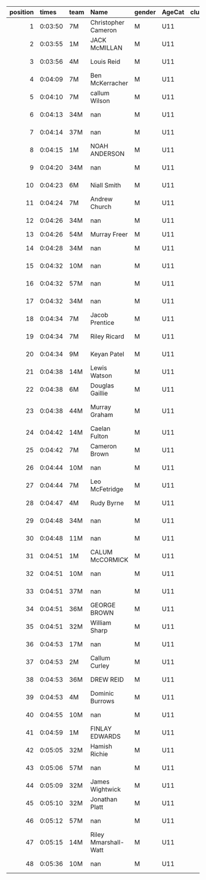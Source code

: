 |   position | times   | team   | Name                 | gender   | AgeCat   |   clubnumber | Club name            | Website                               |
|-----------:|:--------|:-------|:---------------------|:---------|:---------|-------------:|:---------------------|:--------------------------------------|
|          1 | 0:03:50 | 7M     | Christopher Cameron  | M        | U11      |            7 | Giffnock North AC    | https://www.giffnocknorth.co.uk/      |
|          2 | 0:03:55 | 1M     | JACK McMILLAN        | M        | U11      |            1 | East Kilbride AC     | http://www.ekac.org.uk/               |
|          3 | 0:03:56 | 4M     | Louis Reid           | M        | U11      |            4 | Inverclyde AC        | https://www.inverclydeac.org/         |
|          4 | 0:04:09 | 7M     | Ben McKerracher      | M        | U11      |            7 | Giffnock North AC    | https://www.giffnocknorth.co.uk/      |
|          5 | 0:04:10 | 7M     | callum Wilson        | M        | U11      |            7 | Giffnock North AC    | https://www.giffnocknorth.co.uk/      |
|          6 | 0:04:13 | 34M    | nan                  | M        | U11      |           34 | Kilbarchan AAC       | https://kilbarchanaac.org.uk/         |
|          7 | 0:04:14 | 37M    | nan                  | M        | U11      |           37 | Law & District AAC   | http://www.lawaac.co.uk/              |
|          8 | 0:04:15 | 1M     | NOAH ANDERSON        | M        | U11      |            1 | East Kilbride AC     | http://www.ekac.org.uk/               |
|          9 | 0:04:20 | 34M    | nan                  | M        | U11      |           34 | Kilbarchan AAC       | https://kilbarchanaac.org.uk/         |
|         10 | 0:04:23 | 6M     | Niall Smith          | M        | U11      |            6 | Cambuslang Harriers  | https://cambuslangharriers.org/       |
|         11 | 0:04:24 | 7M     | Andrew Church        | M        | U11      |            7 | Giffnock North AC    | https://www.giffnocknorth.co.uk/      |
|         12 | 0:04:26 | 34M    | nan                  | M        | U11      |           34 | Kilbarchan AAC       | https://kilbarchanaac.org.uk/         |
|         13 | 0:04:26 | 54M    | Murray Freer         | M        | U11      |           54 | VP-Glasgow           | https://www.vp-glasgow.com            |
|         14 | 0:04:28 | 34M    | nan                  | M        | U11      |           34 | Kilbarchan AAC       | https://kilbarchanaac.org.uk/         |
|         15 | 0:04:32 | 10M    | nan                  | M        | U11      |           10 | Shettleston Harriers | http://shettlestonharriers.org.uk/    |
|         16 | 0:04:32 | 57M    | nan                  | M        | U11      |           57 | Whitemoss AAC        | https://whitemossaac.co.uk/           |
|         17 | 0:04:32 | 34M    | nan                  | M        | U11      |           34 | Kilbarchan AAC       | https://kilbarchanaac.org.uk/         |
|         18 | 0:04:34 | 7M     | Jacob Prentice       | M        | U11      |            7 | Giffnock North AC    | https://www.giffnocknorth.co.uk/      |
|         19 | 0:04:34 | 7M     | Riley Ricard         | M        | U11      |            7 | Giffnock North AC    | https://www.giffnocknorth.co.uk/      |
|         20 | 0:04:34 | 9M     | Keyan Patel          | M        | U11      |            9 | Garscube Harriers    | https://www.garscubeharriers.org.uk/  |
|         21 | 0:04:38 | 14M    | Lewis Watson         | M        | U11      |           14 | Ayr Seaforth AC      | https://www.ayrseaforth.co.uk/        |
|         22 | 0:04:38 | 6M     | Douglas Gaillie      | M        | U11      |            6 | Cambuslang Harriers  | https://cambuslangharriers.org/       |
|         23 | 0:04:38 | 44M    | Murray Graham        | M        | U11      |           44 | North Ayrshire AAC   | https://naathletics.co.uk/            |
|         24 | 0:04:42 | 14M    | Caelan Fulton        | M        | U11      |           14 | Ayr Seaforth AC      | https://www.ayrseaforth.co.uk/        |
|         25 | 0:04:42 | 7M     | Cameron Brown        | M        | U11      |            7 | Giffnock North AC    | https://www.giffnocknorth.co.uk/      |
|         26 | 0:04:44 | 10M    | nan                  | M        | U11      |           10 | Shettleston Harriers | http://shettlestonharriers.org.uk/    |
|         27 | 0:04:44 | 7M     | Leo McFetridge       | M        | U11      |            7 | Giffnock North AC    | https://www.giffnocknorth.co.uk/      |
|         28 | 0:04:47 | 4M     | Rudy Byrne           | M        | U11      |            4 | Inverclyde AC        | https://www.inverclydeac.org/         |
|         29 | 0:04:48 | 34M    | nan                  | M        | U11      |           34 | Kilbarchan AAC       | https://kilbarchanaac.org.uk/         |
|         30 | 0:04:48 | 11M    | nan                  | M        | U11      |           11 | Airdrie Harriers     | http://airdrieharriers.org/           |
|         31 | 0:04:51 | 1M     | CALUM McCORMICK      | M        | U11      |            1 | East Kilbride AC     | http://www.ekac.org.uk/               |
|         32 | 0:04:51 | 10M    | nan                  | M        | U11      |           10 | Shettleston Harriers | http://shettlestonharriers.org.uk/    |
|         33 | 0:04:51 | 37M    | nan                  | M        | U11      |           37 | Law & District AAC   | http://www.lawaac.co.uk/              |
|         34 | 0:04:51 | 36M    | GEORGE BROWN         | M        | U11      |           36 | Larkhall YMCA        | https://www.larkhallymcaharriers.org  |
|         35 | 0:04:51 | 32M    | William Sharp        | M        | U11      |           32 | Helensburgh AAC      | https://www.helensburghaac.com/       |
|         36 | 0:04:53 | 17M    | nan                  | M        | U11      |           17 | Calderglen Harriers  | http://www.calderglenharriers.org.uk/ |
|         37 | 0:04:53 | 2M     | Callum Curley        | M        | U11      |            2 | Kilmarnock H&AC      | http://www.kilmarnockharriers.com/    |
|         38 | 0:04:53 | 36M    | DREW REID            | M        | U11      |           36 | Larkhall YMCA        | https://www.larkhallymcaharriers.org  |
|         39 | 0:04:53 | 4M     | Dominic Burrows      | M        | U11      |            4 | Inverclyde AC        | https://www.inverclydeac.org/         |
|         40 | 0:04:55 | 10M    | nan                  | M        | U11      |           10 | Shettleston Harriers | http://shettlestonharriers.org.uk/    |
|         41 | 0:04:59 | 1M     | FINLAY EDWARDS       | M        | U11      |            1 | East Kilbride AC     | http://www.ekac.org.uk/               |
|         42 | 0:05:05 | 32M    | Hamish Richie        | M        | U11      |           32 | Helensburgh AAC      | https://www.helensburghaac.com/       |
|         43 | 0:05:06 | 57M    | nan                  | M        | U11      |           57 | Whitemoss AAC        | https://whitemossaac.co.uk/           |
|         44 | 0:05:09 | 32M    | James Wightwick      | M        | U11      |           32 | Helensburgh AAC      | https://www.helensburghaac.com/       |
|         45 | 0:05:10 | 32M    | Jonathan Platt       | M        | U11      |           32 | Helensburgh AAC      | https://www.helensburghaac.com/       |
|         46 | 0:05:12 | 57M    | nan                  | M        | U11      |           57 | Whitemoss AAC        | https://whitemossaac.co.uk/           |
|         47 | 0:05:15 | 14M    | Riley Mmarshall-Watt | M        | U11      |           14 | Ayr Seaforth AC      | https://www.ayrseaforth.co.uk/        |
|         48 | 0:05:36 | 10M    | nan                  | M        | U11      |           10 | Shettleston Harriers | http://shettlestonharriers.org.uk/    |
